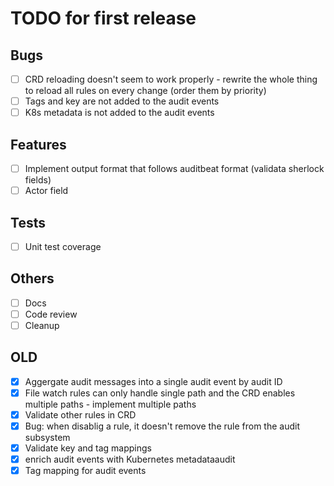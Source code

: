 # TODO for first release


## Bugs
- [ ] CRD reloading doesn't seem to work properly - rewrite the whole thing to reload all rules on every change (order them by priority)
- [ ] Tags and key are not added to the audit events
- [ ] K8s metadata is not added to the audit events

## Features
- [ ] Implement output format that follows auditbeat format (validata sherlock fields)
- [ ] Actor field

## Tests
- [ ] Unit test coverage

## Others
- [ ] Docs
- [ ] Code review
- [ ] Cleanup

## OLD
- [x] Aggergate audit messages into a single audit event by audit ID
- [x] File watch rules can only handle single path and the CRD enables multiple paths - implement multiple paths
- [x] Validate other rules in CRD
- [x] Bug: when disablig a rule, it doesn't remove the rule from the audit subsystem
- [x] Validate key and tag mappings
- [x] enrich audit events with Kubernetes metadataaudit
- [x] Tag mapping for audit events